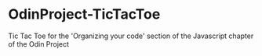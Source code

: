 # OdinProject-TicTacToe
Tic Tac Toe for the 'Organizing your code' section of the Javascript chapter of the Odin Project
